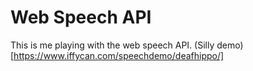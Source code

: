 # Web Speech API #

This is me playing with the web speech API.  (Silly demo)[https://www.iffycan.com/speechdemo/deafhippo/]
